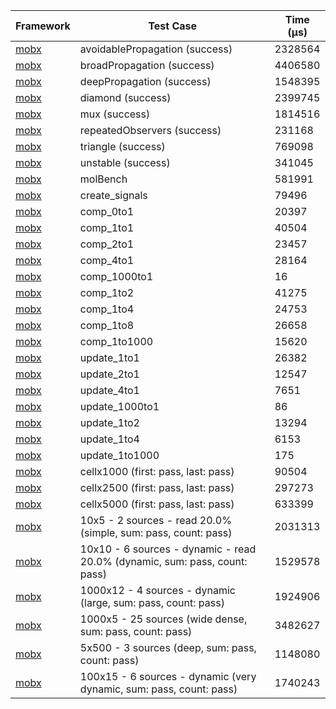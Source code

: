 | Framework | Test Case | Time (μs) |
| --- | --- | --- |
| [mobx](https://github.com/mobxjs/mobx.dart) | avoidablePropagation (success) | 2328564 |
| [mobx](https://github.com/mobxjs/mobx.dart) | broadPropagation (success) | 4406580 |
| [mobx](https://github.com/mobxjs/mobx.dart) | deepPropagation (success) | 1548395 |
| [mobx](https://github.com/mobxjs/mobx.dart) | diamond (success) | 2399745 |
| [mobx](https://github.com/mobxjs/mobx.dart) | mux (success) | 1814516 |
| [mobx](https://github.com/mobxjs/mobx.dart) | repeatedObservers (success) | 231168 |
| [mobx](https://github.com/mobxjs/mobx.dart) | triangle (success) | 769098 |
| [mobx](https://github.com/mobxjs/mobx.dart) | unstable (success) | 341045 |
| [mobx](https://github.com/mobxjs/mobx.dart) | molBench | 581991 |
| [mobx](https://github.com/mobxjs/mobx.dart) | create_signals | 79496 |
| [mobx](https://github.com/mobxjs/mobx.dart) | comp_0to1 | 20397 |
| [mobx](https://github.com/mobxjs/mobx.dart) | comp_1to1 | 40504 |
| [mobx](https://github.com/mobxjs/mobx.dart) | comp_2to1 | 23457 |
| [mobx](https://github.com/mobxjs/mobx.dart) | comp_4to1 | 28164 |
| [mobx](https://github.com/mobxjs/mobx.dart) | comp_1000to1 | 16 |
| [mobx](https://github.com/mobxjs/mobx.dart) | comp_1to2 | 41275 |
| [mobx](https://github.com/mobxjs/mobx.dart) | comp_1to4 | 24753 |
| [mobx](https://github.com/mobxjs/mobx.dart) | comp_1to8 | 26658 |
| [mobx](https://github.com/mobxjs/mobx.dart) | comp_1to1000 | 15620 |
| [mobx](https://github.com/mobxjs/mobx.dart) | update_1to1 | 26382 |
| [mobx](https://github.com/mobxjs/mobx.dart) | update_2to1 | 12547 |
| [mobx](https://github.com/mobxjs/mobx.dart) | update_4to1 | 7651 |
| [mobx](https://github.com/mobxjs/mobx.dart) | update_1000to1 | 86 |
| [mobx](https://github.com/mobxjs/mobx.dart) | update_1to2 | 13294 |
| [mobx](https://github.com/mobxjs/mobx.dart) | update_1to4 | 6153 |
| [mobx](https://github.com/mobxjs/mobx.dart) | update_1to1000 | 175 |
| [mobx](https://github.com/mobxjs/mobx.dart) | cellx1000 (first: pass, last: pass) | 90504 |
| [mobx](https://github.com/mobxjs/mobx.dart) | cellx2500 (first: pass, last: pass) | 297273 |
| [mobx](https://github.com/mobxjs/mobx.dart) | cellx5000 (first: pass, last: pass) | 633399 |
| [mobx](https://github.com/mobxjs/mobx.dart) | 10x5 - 2 sources - read 20.0% (simple, sum: pass, count: pass) | 2031313 |
| [mobx](https://github.com/mobxjs/mobx.dart) | 10x10 - 6 sources - dynamic - read 20.0% (dynamic, sum: pass, count: pass) | 1529578 |
| [mobx](https://github.com/mobxjs/mobx.dart) | 1000x12 - 4 sources - dynamic (large, sum: pass, count: pass) | 1924906 |
| [mobx](https://github.com/mobxjs/mobx.dart) | 1000x5 - 25 sources (wide dense, sum: pass, count: pass) | 3482627 |
| [mobx](https://github.com/mobxjs/mobx.dart) | 5x500 - 3 sources (deep, sum: pass, count: pass) | 1148080 |
| [mobx](https://github.com/mobxjs/mobx.dart) | 100x15 - 6 sources - dynamic (very dynamic, sum: pass, count: pass) | 1740243 |
